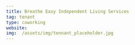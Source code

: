 ```yaml
---
title: Breathe Easy Independent Living Services
tag: tenant
type: coworking
website: 
img:  /assets/img/tennant_placeholder.jpg
---
```



